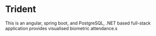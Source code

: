 # Trident
This is an angular, spring boot, and PostgreSQL, .NET based full-stack application provides visualised biometric attendance.s

